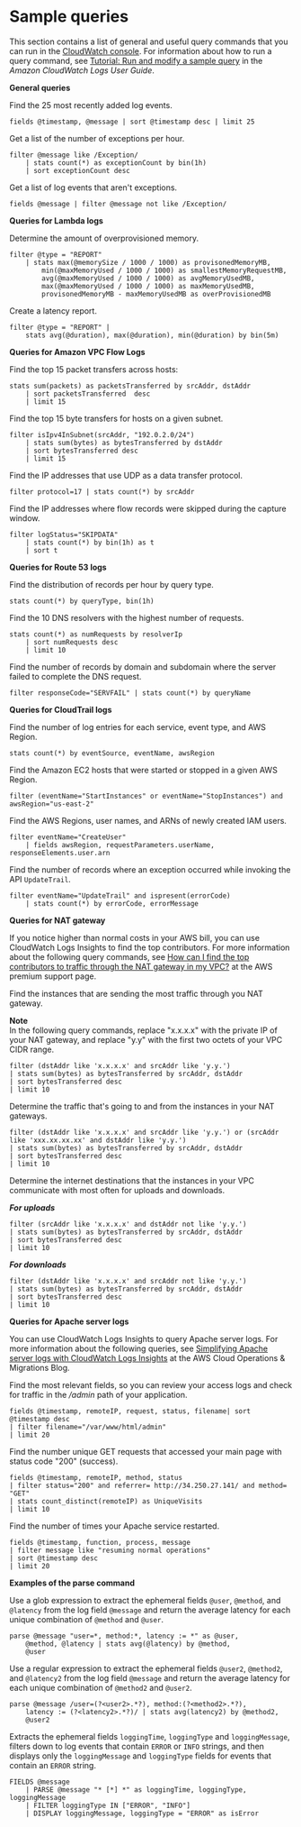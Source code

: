# Sample queries<a name="CWL_QuerySyntax-examples"></a>

This section contains a list of general and useful query commands that you can run in the [CloudWatch console](https://console.aws.amazon.com/cloudwatch/)\. For information about how to run a query command, see [Tutorial: Run and modify a sample query](https://docs.aws.amazon.com/en_us/AmazonCloudWatch/latest/logs/CWL_AnalyzeLogData_RunSampleQuery.html) in the *Amazon CloudWatch Logs User Guide*\.

**General queries**

Find the 25 most recently added log events\.

```
fields @timestamp, @message | sort @timestamp desc | limit 25
```

Get a list of the number of exceptions per hour\.

```
filter @message like /Exception/ 
    | stats count(*) as exceptionCount by bin(1h)
    | sort exceptionCount desc
```

Get a list of log events that aren't exceptions\.

```
fields @message | filter @message not like /Exception/
```

**Queries for Lambda logs**

Determine the amount of overprovisioned memory\.

```
filter @type = "REPORT"
    | stats max(@memorySize / 1000 / 1000) as provisonedMemoryMB,
        min(@maxMemoryUsed / 1000 / 1000) as smallestMemoryRequestMB,
        avg(@maxMemoryUsed / 1000 / 1000) as avgMemoryUsedMB,
        max(@maxMemoryUsed / 1000 / 1000) as maxMemoryUsedMB,
        provisonedMemoryMB - maxMemoryUsedMB as overProvisionedMB
```

Create a latency report\.

```
filter @type = "REPORT" |
    stats avg(@duration), max(@duration), min(@duration) by bin(5m)
```

**Queries for Amazon VPC Flow Logs**

Find the top 15 packet transfers across hosts:

```
stats sum(packets) as packetsTransferred by srcAddr, dstAddr
    | sort packetsTransferred  desc
    | limit 15
```

Find the top 15 byte transfers for hosts on a given subnet\.

```
filter isIpv4InSubnet(srcAddr, "192.0.2.0/24")
    | stats sum(bytes) as bytesTransferred by dstAddr
    | sort bytesTransferred desc
    | limit 15
```

Find the IP addresses that use UDP as a data transfer protocol\.

```
filter protocol=17 | stats count(*) by srcAddr
```

Find the IP addresses where flow records were skipped during the capture window\.

```
filter logStatus="SKIPDATA"
    | stats count(*) by bin(1h) as t
    | sort t
```

**Queries for Route 53 logs**

Find the distribution of records per hour by query type\.

```
stats count(*) by queryType, bin(1h)
```

Find the 10 DNS resolvers with the highest number of requests\.

```
stats count(*) as numRequests by resolverIp
    | sort numRequests desc
    | limit 10
```

Find the number of records by domain and subdomain where the server failed to complete the DNS request\.

```
filter responseCode="SERVFAIL" | stats count(*) by queryName
```

**Queries for CloudTrail logs**

Find the number of log entries for each service, event type, and AWS Region\.

```
stats count(*) by eventSource, eventName, awsRegion
```

Find the Amazon EC2 hosts that were started or stopped in a given AWS Region\.

```
filter (eventName="StartInstances" or eventName="StopInstances") and awsRegion="us-east-2"
```

Find the AWS Regions, user names, and ARNs of newly created IAM users\.

```
filter eventName="CreateUser"
    | fields awsRegion, requestParameters.userName, responseElements.user.arn
```

Find the number of records where an exception occurred while invoking the API `UpdateTrail`\.

```
filter eventName="UpdateTrail" and ispresent(errorCode)
    | stats count(*) by errorCode, errorMessage
```

**Queries for NAT gateway**

If you notice higher than normal costs in your AWS bill, you can use CloudWatch Logs Insights to find the top contributors\. For more information about the following query commands, see [How can I find the top contributors to traffic through the NAT gateway in my VPC?](https://aws.amazon.com/premiumsupport/knowledge-center/vpc-find-traffic-sources-nat-gateway/) at the AWS premium support page\.

Find the instances that are sending the most traffic through you NAT gateway\.

**Note**  
In the following query commands, replace "x\.x\.x\.x" with the private IP of your NAT gateway, and replace "y\.y" with the first two octets of your VPC CIDR range\.

```
filter (dstAddr like 'x.x.x.x' and srcAddr like 'y.y.') 
| stats sum(bytes) as bytesTransferred by srcAddr, dstAddr
| sort bytesTransferred desc
| limit 10
```

Determine the traffic that's going to and from the instances in your NAT gateways\.

```
filter (dstAddr like 'x.x.x.x' and srcAddr like 'y.y.') or (srcAddr like 'xxx.xx.xx.xx' and dstAddr like 'y.y.')
| stats sum(bytes) as bytesTransferred by srcAddr, dstAddr
| sort bytesTransferred desc
| limit 10
```

Determine the internet destinations that the instances in your VPC communicate with most often for uploads and downloads\.

***For uploads***

```
filter (srcAddr like 'x.x.x.x' and dstAddr not like 'y.y.') 
| stats sum(bytes) as bytesTransferred by srcAddr, dstAddr
| sort bytesTransferred desc
| limit 10
```

***For downloads***

```
filter (dstAddr like 'x.x.x.x' and srcAddr not like 'y.y.') 
| stats sum(bytes) as bytesTransferred by srcAddr, dstAddr
| sort bytesTransferred desc
| limit 10
```

**Queries for Apache server logs**

You can use CloudWatch Logs Insights to query Apache server logs\. For more information about the following queries, see [Simplifying Apache server logs with CloudWatch Logs Insights](https://aws.amazon.com/blogs/mt/simplifying-apache-server-logs-with-amazon-cloudwatch-logs-insights/) at the AWS Cloud Operations & Migrations Blog\.

Find the most relevant fields, so you can review your access logs and check for traffic in the */admin* path of your application\.

```
fields @timestamp, remoteIP, request, status, filename| sort @timestamp desc
| filter filename="/var/www/html/admin"
| limit 20
```

Find the number unique GET requests that accessed your main page with status code "200" \(success\)\.

```
fields @timestamp, remoteIP, method, status
| filter status="200" and referrer= http://34.250.27.141/ and method= "GET"
| stats count_distinct(remoteIP) as UniqueVisits
| limit 10
```

Find the number of times your Apache service restarted\.

```
fields @timestamp, function, process, message
| filter message like "resuming normal operations"
| sort @timestamp desc
| limit 20
```

**Examples of the parse command**

Use a glob expression to extract the ephemeral fields `@user`, `@method`, and `@latency` from the log field `@message` and return the average latency for each unique combination of `@method` and `@user`\.

```
parse @message "user=*, method:*, latency := *" as @user,
    @method, @latency | stats avg(@latency) by @method,
    @user
```

Use a regular expression to extract the ephemeral fields `@user2`, `@method2`, and `@latency2` from the log field `@message` and return the average latency for each unique combination of `@method2` and `@user2`\.

```
parse @message /user=(?<user2>.*?), method:(?<method2>.*?),
    latency := (?<latency2>.*?)/ | stats avg(latency2) by @method2, 
    @user2
```

Extracts the ephemeral fields `loggingTime`, `loggingType` and `loggingMessage`, filters down to log events that contain `ERROR` or `INFO` strings, and then displays only the `loggingMessage` and `loggingType` fields for events that contain an `ERROR` string\.

```
FIELDS @message
    | PARSE @message "* [*] *" as loggingTime, loggingType, loggingMessage
    | FILTER loggingType IN ["ERROR", "INFO"]
    | DISPLAY loggingMessage, loggingType = "ERROR" as isError
```